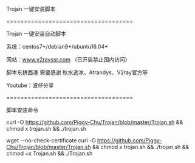 Trojan 一键安装脚本

====================================

Trojan 一键安装自动脚本

系统：centos7+/debian9+/ubuntu16.04+

网站：www.v2rayssr.com （已开启禁止国内访问）

脚本东拼西凑 需要感谢 秋水逸冰、Atrandys、V2ray官方等

Youtube：波仔分享

====================================

脚本安装命令

curl -O https://github.com/Piggy-Chu/Trojan/blob/master/Trojan.sh && chmod  x trojan.sh && ./trojan.sh

wget --no-check-certificate curl -O https://github.com/Piggy-Chu/Trojan/blob/master/Trojan.sh && chmod  x trojan.sh && ./trojan.sh
 && chmod +x Trojan.sh && ./Trojan.sh
